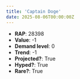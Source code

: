 ```yaml
---
title: 'Captain Doge'
date: 2025-08-06T00:00:00Z
---
```

- **RAP**: 28398
- **Value**: -1
- **Demand level**: 0
- **Trend**: -1
- **Projected?**: True
- **Hyped?**: True
- **Rare?**: True
